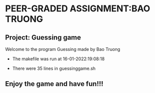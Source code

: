 # PEER-GRADED ASSIGNMENT:BAO TRUONG
## Project: Guessing game
Welcome to the program Guessing made by Bao Truong

- The makefile was run at 16-01-2022:19:08:18

- There were 35 lines in guessinggame.sh

## Enjoy the game and have fun!!!
